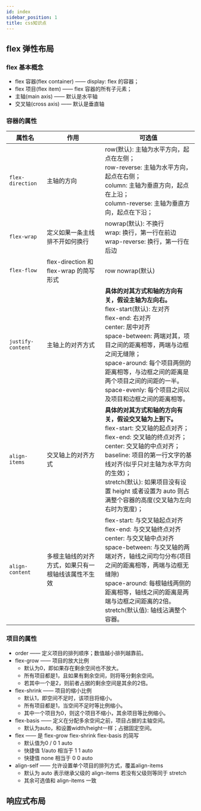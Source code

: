 ```yaml
---
id: index
sidebar_position: 1
title: css知识点
---
```


## flex 弹性布局
### flex 基本概念
- flex 容器(flex container) —— display: flex 的容器；
- flex 项目(flex item) —— flex 容器的所有子元素；
- 主轴(main axis) —— 默认是水平轴
- 交叉轴(cross axis) —— 默认是垂直轴

### 容器的属性
| 属性名 | 作用 | 可选值 |
| --- | --- | --- |
| `flex-direction` | 主轴的方向 | row(默认): 主轴为水平方向，起点在左侧；<br/>row-reverse: 主轴为水平方向，起点在右侧；<br/>column: 主轴为垂直方向，起点在上沿；<br/>column-reverse: 主轴为垂直方向，起点在下沿；|
| `flex-wrap` | 定义如果一条主线排不开如何换行 | nowrap(默认): 不换行<br/>wrap: 换行，第一行在前边<br/>wrap-reverse: 换行，第一行在后边 |
| `flex-flow` | flex-direction 和 flex-wrap 的简写形式 | row nowrap(默认) |
| `justify-content` | 主轴上的对齐方式 | **具体的对其方式和轴的方向有关，假设主轴为左向右。**<br/>flex-start(默认): 左对齐<br/>flex-end: 右对齐<br/>center: 居中对齐<br/>space-between: 两端对其，项目之间的距离相等，两端与边框之间无缝隙；<br/>space-around: 每个项目两侧的距离相等，与边框之间的距离是两个项目之间的间距的一半。<br/>space-evenly: 每个项目之间以及项目和边框之间的距离相等。 |
| `align-items` | 交叉轴上的对齐方式 | **具体的对其方式和轴的方向有关，假设交叉轴为上到下。**<br/>flex-start: 交叉轴的起点对齐；<br/>flex-end: 交叉轴的终点对齐；<br/>center: 交叉轴的中点对齐；<br/>baseline: 项目的第一行文字的基线对齐(似乎只对主轴为水平方向的生效)；<br/>stretch(默认): 如果项目没有设置 height 或者设置为 auto 则占满整个容器的高度(交叉轴为左向右时为宽度)；|
| `align-content` | 多根主轴线的对齐方式，如果只有一根轴线该属性不生效 | flex-start: 与交叉轴起点对齐<br/>flex-end: 与交叉轴终点对齐<br/>center: 与交叉轴中点对齐<br/>space-between: 与交叉轴的两端对齐，轴线之间均匀分布(项目之间的距离相等，两端与边框无缝隙)<br/>space-around: 每根轴线两侧的距离相等，轴线之间的距离是两端与边框之间距离的2倍。<br/>stretch(默认值): 轴线沾满整个容器。 |
### 项目的属性
- order —— 定义项目的排列顺序；数值越小排列越靠前。
- flex-grow —— 项目的放大比例
  - 默认为0，即如果存在剩余空间也不放大。
  - 所有项目都是1，且如果有剩余空间，则将等分剩余空间。
  - 若其中一个是2，则前者占据的剩余空间是其余的2倍。
- flex-shrink —— 项目的缩小比例
  - 默认1，即空间不足时，该项目将缩小。
  - 所有项目都是1，当空间不足时等比例缩小。
  - 其中一个项目为0，则这个项目不缩小，其余项目等比例缩小。
- flex-basis —— 定义在分配多余空间之前，项目占据的主轴空间。
  - 默认为auto，和设置width/height一样；占据固定空间。
- flex —— 是 flex-grow flex-shrink flex-basis 的简写
  - 默认值为0 / 0 1 auto
  - 快捷值 1/auto 相当于 1 1 auto
  - 快捷值 none 相当于 0 0 auto
- align-self —— 允许设置单个项目的排列方式，覆盖align-items
  - 默认为 auto 表示继承父级的 align-items 若没有父级则等同于 stretch
  - 其余可选值和 align-items 一致

## 响应式布局
